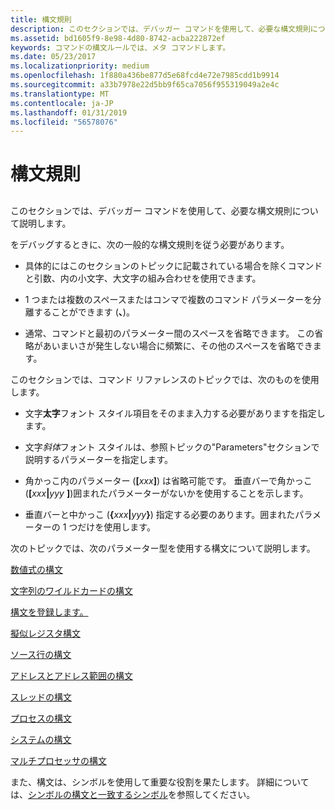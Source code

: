 ```yaml
---
title: 構文規則
description: このセクションでは、デバッガー コマンドを使用して、必要な構文規則について説明します。
ms.assetid: bd1605f9-8e98-4d80-8742-acba222872ef
keywords: コマンドの構文ルールでは、メタ コマンドします。
ms.date: 05/23/2017
ms.localizationpriority: medium
ms.openlocfilehash: 1f880a436be877d5e68fcd4e72e7985cdd1b9914
ms.sourcegitcommit: a33b7978e22d5bb9f65ca7056f955319049a2e4c
ms.translationtype: MT
ms.contentlocale: ja-JP
ms.lasthandoff: 01/31/2019
ms.locfileid: "56578076"
---
```

# <a name="syntax-rules"></a>構文規則


## <span id="ddk_syntax_rules_dbg"></span><span id="DDK_SYNTAX_RULES_DBG"></span>


このセクションでは、デバッガー コマンドを使用して、必要な構文規則について説明します。

をデバッグするときに、次の一般的な構文規則を従う必要があります。

-   具体的にはこのセクションのトピックに記載されている場合を除くコマンドと引数、内の小文字、大文字の組み合わせを使用できます。

-   1 つまたは複数のスペースまたはコンマで複数のコマンド パラメーターを分離することができます (**、**)。

-   通常、コマンドと最初のパラメーター間のスペースを省略できます。 この省略があいまいさが発生しない場合に頻繁に、その他のスペースを省略できます。

このセクションでは、コマンド リファレンスのトピックでは、次のものを使用します。

- 文字**太字**フォント スタイル項目をそのまま入力する必要がありますを指定します。

- 文字*斜体*フォント スタイルは、参照トピックの"Parameters"セクションで説明するパラメーターを指定します。

- 角かっこ内のパラメーター (**\[**<em>xxx</em>**\]**) は省略可能です。 垂直バーで角かっこ (**\[**<em>xxx</em>**|**<em>yyy</em> **\]**)囲まれたパラメーターがないかを使用することを示します。

- 垂直バーと中かっこ (**{**<em>xxx</em>**|**<em>yyy</em>**}**) 指定する必要のあります。囲まれたパラメーターの 1 つだけを使用します。

次のトピックでは、次のパラメーター型を使用する構文について説明します。

[数値式の構文](numerical-expression-syntax.md)

[文字列のワイルドカードの構文](string-wildcard-syntax.md)

[構文を登録します。](register-syntax.md)

[擬似レジスタ構文](pseudo-register-syntax.md)

[ソース行の構文](source-line-syntax.md)

[アドレスとアドレス範囲の構文](address-and-address-range-syntax.md)

[スレッドの構文](thread-syntax.md)

[プロセスの構文](process-syntax.md)

[システムの構文](system-syntax.md)

[マルチプロセッサの構文](multiprocessor-syntax.md)

また、構文は、シンボルを使用して重要な役割を果たします。 詳細については、[シンボルの構文と一致するシンボル](symbol-syntax-and-symbol-matching.md)を参照してください。

 

 





